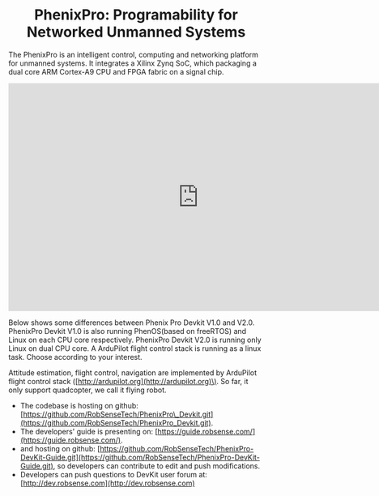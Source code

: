 # <div align = center> PhenixPro: Programability for Networked Unmanned Systems

The PhenixPro is an intelligent control, computing and networking platform for unmanned systems. It integrates a Xilinx Zynq SoC, which packaging a dual core ARM Cortex-A9 CPU and FPGA fabric on a signal chip.



<iframe width="750" height="450" src="https://www.youtube.com/embed/xCQVF-IcDbg" frameborder="0" allowfullscreen></iframe>

Below shows some differences between Phenix Pro Devkit V1.0 and V2.0.
PhenixPro Devkit V1.0 is also running PhenOS\(based on freeRTOS\) and Linux on each CPU core respectively. 
PhenixPro Devkit V2.0 is running only Linux on dual CPU core. A ArduPilot flight control stack  is running as a linux task.
Choose according to your interest.

Attitude estimation, flight control, navigation are implemented by ArduPilot flight control stack \([http://ardupilot.org](http://ardupilot.org)\). So far, it only support quadcopter, we call it flying robot.

* The codebase is hosting on github: [https://github.com/RobSenseTech/PhenixPro\_Devkit.git](https://github.com/RobSenseTech/PhenixPro_Devkit.git).
* The developers' guide is presenting on: [https://guide.robsense.com/](https://guide.robsense.com/).
* and hosting on github: [https://github.com/RobSenseTech/PhenixPro-DevKit-Guide.git](https://github.com/RobSenseTech/PhenixPro-DevKit-Guide.git), so developers can contribute to edit and push modifications.
* Developers can push questions to DevKit user forum at: [http://dev.robsense.com](http://dev.robsense.com)

<div align = center>
<!--<img src="images/mmexport14.png" width = "80%" />--->
</div>
